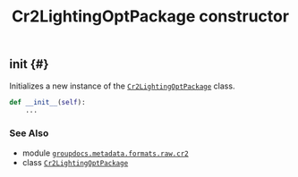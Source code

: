 ﻿---
title: Cr2LightingOptPackage constructor
second_title: GroupDocs.Metadata for Python via .NET API References
description: 
type: docs
url: /python-net/groupdocs.metadata.formats.raw.cr2/cr2lightingoptpackage/__init__/
is_root: false
weight: 10
---

## __init__ {#}

Initializes a new instance of the [`Cr2LightingOptPackage`](/metadata/python-net/groupdocs.metadata.formats.raw.cr2/cr2lightingoptpackage) class.



```python
def __init__(self):
    ...
```





### See Also
* module [`groupdocs.metadata.formats.raw.cr2`](../../)
* class [`Cr2LightingOptPackage`](/metadata/python-net/groupdocs.metadata.formats.raw.cr2/cr2lightingoptpackage)
